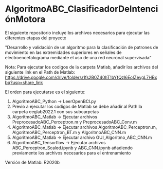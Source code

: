 # AlgoritmoABC_ClasificadorDeIntenciónMotora

El siguiente repositorio incluye los archivos necesarios para ejecutar las diferentes 
etapas del proyecto

"Desarrollo y validación de un algoritmo para la clasificación de 
patrones de movimiento en las extremidades superiores en señales de electroencefalograma 
mediante el uso de una red neuronal supervisada"

Nota: Para ejecutar los codigos de la carpeta Matlab, añadir los archivos del siguiente link en el Path de Matlab:
https://drive.google.com/drive/folders/1fs2B0Z40hT1bYfQzl6EoIZevgL7HBxbq?usp=share_link

El orden para ejecutarse es el siguiente:
1. AlgoritmoABC_Python -> LeerOpenBCI.py
2. Previo a ejecutar los codigos de Matlab se debe añadir al Path la carpeta eeglab2022.1 con sus subcarpetas
3. AlgoritmoABC_Matlab -> Ejecutar archivos PreprocesadoABC_Perceptron.m y PreprocesadoABC_Conv.m
5. AlgoritmoABC_Matlab -> Ejecutar archivos AlgoritmoABC_Perceptron.m, AlgoritmoABC_Perceptron_BT.m y AlgoritmoABC_CNN.m
6. AlgoritmoABC_Matlab -> Ejecutar archivo GUI_Algoritmo_ABC_CNN.m
7. AlgoritmoABC_Tensorflow -> Ejecutar archivos ABC_Perceptron_Scaled.ipynb y ABC_CNN.ipynb añadiendo previamente los archivos necesarios para el entrenamiento

Versión de Matlab: R2020b
